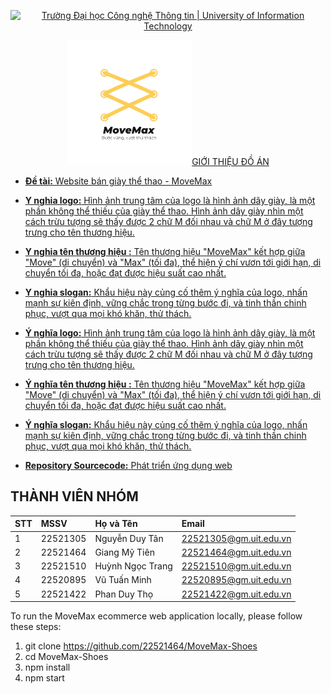 <p align="center">
<a href="https://www.uit.edu.vn/" title="Trường Đại học Công nghệ Thông tin" style="border: none;">
<img src="https://i.imgur.com/WmMnSRt.png" alt="Trường Đại học Công nghệ Thông tin | University of Information Technology">
</a>
</p>
<p align="center">
<a href="https://drive.google.com/drive/folders/1XeAbOJGT06D1Ibj21rMEsLf9drxzC2E3?usp=drive_link" title="Logo MoveMax" style="border: none;">
<img src="ava.jpg" alt="Logo MoveMax" style="width: 200px; height: auto;>
</a>
</p>


## GIỚI THIỆU ĐỒ ÁN

-    **Đề tài:** Website bán giày thể thao - MoveMax
-    **Y nghia logo:** Hình ảnh trung tâm của logo là hình ảnh dây giày, là một phần không thể thiếu của giày thể thao. Hình ảnh dây giày nhìn một cách trừu tượng sẽ thấy được 2 chữ M đối nhau và chữ M ở đây tượng trưng cho tên thương hiệu.
-    **Y nghia tên thương hiệu :** Tên thương hiệu "MoveMax" kết hợp giữa "Move" (di chuyển) và "Max" (tối đa), thể hiện ý chí vươn tới giới hạn, di chuyển tối đa, hoặc đạt được hiệu suất cao nhất.
-    **Y nghia slogan:** Khẩu hiệu này củng cố thêm ý nghĩa của logo, nhấn mạnh sự kiên định, vững chắc trong từng bước đi, và tinh thần chinh phục, vượt qua mọi khó khăn, thử thách.



-    **Ý nghĩa logo:** Hình ảnh trung tâm của logo là hình ảnh dây giày, là một phần không thể thiếu của giày thể thao. Hình ảnh dây giày nhìn một cách trừu tượng sẽ thấy được 2 chữ M đối nhau và chữ M ở đây tượng trưng cho tên thương hiệu.
-    **Ý nghĩa tên thương hiệu :** Tên thương hiệu "MoveMax" kết hợp giữa "Move" (di chuyển) và "Max" (tối đa), thể hiện ý chí vươn tới giới hạn, di chuyển tối đa, hoặc đạt được hiệu suất cao nhất.
-    **Ý nghĩa slogan:** Khẩu hiệu này củng cố thêm ý nghĩa của logo, nhấn mạnh sự kiên định, vững chắc trong từng bước đi, và tinh thần chinh phục, vượt qua mọi khó khăn, thử thách.
-    **Repository Sourcecode:** [Phát triển ứng dụng web](https://github.com/22521464/MoveMax-Shoes)

## THÀNH VIÊN NHÓM

| STT | MSSV     | Họ và Tên            | Email                  |
| :-- | :------- | :------------------- | :--------------------- |
| 1   | 22521305 | Nguyễn Duy Tân       | 22521305@gm.uit.edu.vn |
| 2   | 22521464 | Giang Mỹ Tiên        | 22521464@gm.uit.edu.vn |
| 3   | 22521510 | Huỳnh Ngọc Trang     | 22521510@gm.uit.edu.vn |
| 4   | 22520895 | Vũ Tuấn Minh         | 22520895@gm.uit.edu.vn |
| 5   | 22521422 | Phan Duy Thọ         | 22521422@gm.uit.edu.vn |

To run the MoveMax ecommerce web application locally, please follow these steps:

1. git clone https://github.com/22521464/MoveMax-Shoes
2. cd MoveMax-Shoes
3. npm install
4. npm start

